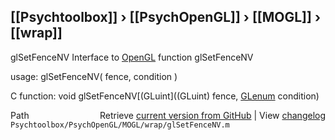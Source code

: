 ## [[Psychtoolbox]] &#8250; [[PsychOpenGL]] &#8250; [[MOGL]] &#8250; [[wrap]]

glSetFenceNV  Interface to [OpenGL](OpenGL) function glSetFenceNV  
  
usage:  glSetFenceNV( fence, condition )  
  
C function:  void glSetFenceNV[(GLuint]((GLuint) fence, [GLenum](GLenum) condition)  




<div class="code_header" style="text-align:right;">
  <span style="float:left;">Path&nbsp;&nbsp;</span> <span class="counter">Retrieve <a href=
  "https://raw.github.com/Psychtoolbox-3/Psychtoolbox-3/beta/Psychtoolbox/PsychOpenGL/MOGL/wrap/glSetFenceNV.m">current version from GitHub</a> | View <a href=
  "https://github.com/Psychtoolbox-3/Psychtoolbox-3/commits/beta/Psychtoolbox/PsychOpenGL/MOGL/wrap/glSetFenceNV.m">changelog</a></span>
</div>
<div class="code">
  <code>Psychtoolbox/PsychOpenGL/MOGL/wrap/glSetFenceNV.m</code>
</div>

